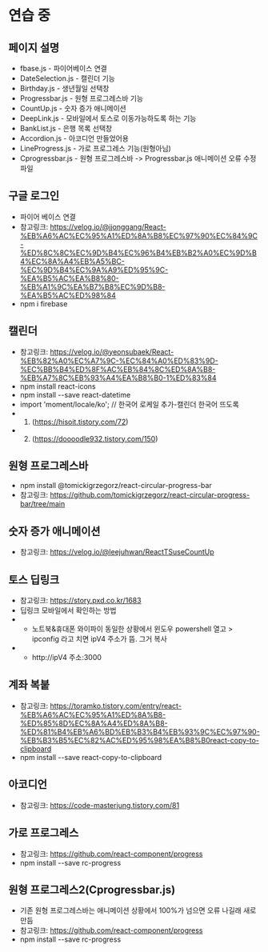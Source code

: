 # 연습 중
## 페이지 설명
+ fbase.js - 파이어베이스 연결
+ DateSelection.js - 캘린더 기능
+ Birthday.js - 생년월일 선택창 
+ Progressbar.js - 원형 프로그레스바 기능
+ CountUp.js - 숫자 증가 애니메이션 
+ DeepLink.js - 모바일에서 토스로 이동가능하도록 하는 기능
+ BankList.js - 은행 목록 선택창
+ Accordion.js - 아코디언 만들었어용
+ LineProgress.js - 가로 프로그레스 기능(원형아님)
+ Cprogressbar.js - 원형 프로그레스바 -> Progressbar.js 애니메이션 오류 수정 파일

## 구글 로그인
+ 파이어 베이스 연결 
+ 참고링크: https://velog.io/@jjonggang/React-%EB%A6%AC%EC%95%A1%ED%8A%B8%EC%97%90%EC%84%9C-%ED%8C%8C%EC%9D%B4%EC%96%B4%EB%B2%A0%EC%9D%B4%EC%8A%A4%EB%A5%BC-%EC%9D%B4%EC%9A%A9%ED%95%9C-%EA%B5%AC%EA%B8%80-%EB%A1%9C%EA%B7%B8%EC%9D%B8-%EA%B5%AC%ED%98%84 
+ npm i firebase

## 캘린더 
+ 참고링크: https://velog.io/@yeonsubaek/React-%EB%82%A0%EC%A7%9C-%EC%84%A0%ED%83%9D-%EC%BB%B4%ED%8F%AC%EB%84%8C%ED%8A%B8-%EB%A7%8C%EB%93%A4%EA%B8%B0-1%ED%83%84
+ npm install react-icons 
+ npm install --save react-datetime
+ import 'moment/locale/ko'; // 한국어 로케일 추가-캘린더 한국어 뜨도록 
+ 1. (https://hisoit.tistory.com/72)
+ 2. (https://doooodle932.tistory.com/150)

## 원형 프로그레스바
+ npm install @tomickigrzegorz/react-circular-progress-bar
+ 참고링크: https://github.com/tomickigrzegorz/react-circular-progress-bar/tree/main

## 숫자 증가 애니메이션
+ 참고링크: https://velog.io/@leejuhwan/ReactTSuseCountUp

## 토스 딥링크
+ 참고링크: https://story.pxd.co.kr/1683
+ 딥링크 모바일에서 확인하는 방법
+ + 노트북&휴대폰 와이파이 동일한 상황에서 윈도우 powershell 열고 > ipconfig 라고 치면 ipV4 주소가 뜸. 그거 복사
+ + http://ipV4 주소:3000

## 계좌 복붙
+ 참고링크: https://toramko.tistory.com/entry/react-%EB%A6%AC%EC%95%A1%ED%8A%B8-%ED%85%8D%EC%8A%A4%ED%8A%B8-%ED%81%B4%EB%A6%BD%EB%B3%B4%EB%93%9C%EC%97%90-%EB%B3%B5%EC%82%AC%ED%95%98%EA%B8%B0react-copy-to-clipboard
+ npm install --save react-copy-to-clipboard

## 아코디언
+ 참고링크: https://code-masterjung.tistory.com/81 

## 가로 프로그레스
+ 참고링크: https://github.com/react-component/progress
+ npm install --save rc-progress

## 원형 프로그레스2(Cprogressbar.js)
+ 기존 원형 프로그레스바는 애니메이션 상황에서 100%가 넘으면 오류 나길래 새로 만듬
+ 참고링크: https://github.com/react-component/progress
+ npm install --save rc-progress